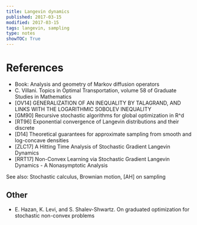 ```yaml
---
title: Langevin dynamics
published: 2017-03-15
modified: 2017-03-15
tags: langevin, sampling
type: notes
showTOC: True
---
```


# References

* Book: Analysis and geometry of Markov diffusion operators
* C. Villani. Topics in Optimal Transportation, volume 58 of Graduate Studies in Mathematics
* [OV14] GENERALIZATION OF AN INEQUALITY BY TALAGRAND, AND LINKS WITH THE LOGARITHMIC SOBOLEV INEQUALITY
* [GM90] Recursive stochastic algorithms for global optimization in R^d
* [RT96]  Exponential convergence of Langevin distributions and their discrete
* [D14] Theoretical guarantees for approximate sampling from smooth and log-concave densities
* [ZLC17] A Hitting Time Analysis of Stochastic Gradient Langevin Dynamics
* [RRT17] Non-Convex Learning via Stochastic Gradient Langevin Dynamics - A Nonasymptotic Analysis

See also: Stochastic calculus, Brownian motion, [AH] on sampling

## Other

* E. Hazan, K. Levi, and S. Shalev-Shwartz. On graduated optimization for stochastic non-convex problems

